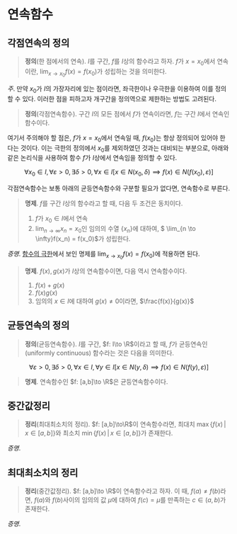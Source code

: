 <!---
title: "연속함수"
category: Analysis
language: Korean
--->

# 연속함수

## 각점연속의 정의

> **정의**(한 점에서의 연속). $I$를 구간, $f$를 $I$상의 함수라고 하자.
> $f$가 $x=x_0$에서 연속이란, $\lim_{x\to x_0}f(x) = f(x_0)$가 성립하는 것을
> 의미한다.

*주*. 만약 $x_0$가 $I$의 가장자리에 있는 점이라면, 좌극한이나 우극한을 이용하여
이를 정의할 수 있다. 이러한 점을 피하고자 개구간을 정의역으로 제한하는 방법도 고려된다.

> **정의**(각점연속함수). 구간 $I$의 모든 점에서 $f$가 연속이라면,
> $f$는 구간 $I$에서 연속인 함수이다.

여기서 주의해야 할 점은, $f$가 $x=x_0$에서 연속일 때, $f(x_0)$는 항상
정의되어 있어야 한다는 것이다. 이는 극한의 정의에서 $x_0$를 제외하였던 것과는
대비되는 부분으로, 아래와 같은 논리식을 사용하여 함수 $f$가 $I$상에서 연속임을
정의할 수 있다.

$$
\forall x_0\in I,
\forall \varepsilon>0, \exists \delta > 0, \forall x\in I
\left[ x\in N(x_0,\delta) \implies f(x)\in N(f(x_0), \varepsilon) \right]
$$

각점연속함수는 보통 아래의 균등연속함수와 구분할 필요가 없다면,
연속함수로 부른다.

> **명제**. $f$를 구간 $I$상의 함수라고 할 때, 다음 두 조건은 동치이다.
>
> 1. $f$가 $x_0\in I$에서 연속
> 1. $\lim_{n\to\infty}x_n = x_0$인 임의의 수열 $\left\{ x_n \right\}$에 대하여,
>    $ \lim_{n \to \infty}f(x_n) = f(x_0)$가 성립한다.

*증명*. [함수의 극한](./limit-function.html)에서 보인 명제를
$\lim_{x\to x_0} f(x) = f(x_0)$에 적용하면 된다.

> **명제**. $f(x), g(x)$가 $I$상의 연속함수이면,
> 다음 역시 연속함수이다.
>
> 1. $f(x) + g(x)$
> 1. $f(x)g(x)$
> 1. 임의의 $x\in I$에 대하여 $g(x)\neq 0$이라면, $\frac{f(x)}{g(x)}$

## 균등연속의 정의

> **정의**(균등연속함수). $I$를 구간, $f: I\to \R$이라고 할 때,
> $f$가 균등연속인(uniformly continuous) 함수라는 것은 다음을 의미한다.
>
$$
\forall \varepsilon>0, \exists\delta>0, \forall x\in I, \forall y\in I
\left[ x\in N(y, \delta) \implies f(x)\in N(f(y), \varepsilon) \right]
$$

> **명제**. 연속함수인 $f: [a,b]\to \R$은 균등연속함수이다.

## 중간값정리

> **정리**(최대최소치의 정리). $f: [a,b]\to\R$이 연속함수라면,
> 최대치 $\max \left\{ f(x) \,|\, x\in [a,b] \right\}$와
> 최소치 $\min \left\{ f(x) \,|\, x\in [a,b] \right\}$가 존재한다.

*증명*.

## 최대최소치의 정리


> **정리**(중간값정리). $f: [a,b]\to \R$이 연속함수라고 하자.
> 이 때, $f(a)\neq f(b)$라면, $f(a)$와 $f(b)$사이의 임의의 값 $\mu$에
> 대하여 $f(c) = \mu$를 만족하는 $c\in (a,b)$가 존재한다.

*증명*.
